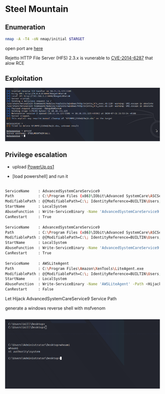 # Steel Mountain

## Enumeration

```bash
nmap -A -T4 -oN nmap/initial $TARGET
```

open port are [here](nmap/initial)

Rejetto HTTP File Server (HFS) 2.3.x is vunerable to [CVE-2014-6287](https://www.exploit-db.com/exploits/39161) that alow RCE

## Exploitation

![shell](img/shell.png)

## Privilege escalation

* upload [PowerUp.ps1](https://github.com/PowerShellMafia/PowerSploit/blob/master/Privesc/PowerUp.ps1)

* [load powershell] and run it

```bash

ServiceName    : AdvancedSystemCareService9
Path           : C:\Program Files (x86)\IObit\Advanced SystemCare\ASCService.exe
ModifiablePath : @{ModifiablePath=C:\; IdentityReference=BUILTIN\Users; Permissions=AppendData/AddSubdirectory}
StartName      : LocalSystem
AbuseFunction  : Write-ServiceBinary -Name 'AdvancedSystemCareService9' -Path <HijackPath>
CanRestart     : True

ServiceName    : AdvancedSystemCareService9
Path           : C:\Program Files (x86)\IObit\Advanced SystemCare\ASCService.exe
ModifiablePath : @{ModifiablePath=C:\; IdentityReference=BUILTIN\Users; Permissions=WriteData/AddFile}
StartName      : LocalSystem
AbuseFunction  : Write-ServiceBinary -Name 'AdvancedSystemCareService9' -Path <HijackPath>
CanRestart     : True

ServiceName    : AWSLiteAgent
Path           : C:\Program Files\Amazon\XenTools\LiteAgent.exe
ModifiablePath : @{ModifiablePath=C:\; IdentityReference=BUILTIN\Users; Permissions=AppendData/AddSubdirectory}
StartName      : LocalSystem
AbuseFunction  : Write-ServiceBinary -Name 'AWSLiteAgent' -Path <HijackPath>
CanRestart     : False

```

Let Hijack AdvancedSystemCareService9 Service Path

generate a windows reverse shell with msfvenom

```bash

```

![root](img/root.png)
